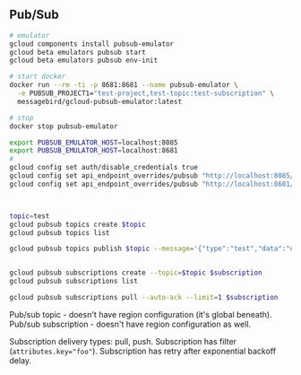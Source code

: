 Pub/Sub
-

````sh
# emulator
gcloud components install pubsub-emulator
gcloud beta emulators pubsub start
gcloud beta emulators pubsub env-init

# start docker
docker run --rm -ti -p 8681:8681 --name pubsub-emulator \
  -e PUBSUB_PROJECT1="test-project,test-topic:test-subscription" \
  messagebird/gcloud-pubsub-emulator:latest

# stop
docker stop pubsub-emulator

export PUBSUB_EMULATOR_HOST=localhost:8085
export PUBSUB_EMULATOR_HOST=localhost:8681
#
gcloud config set auth/disable_credentials true
gcloud config set api_endpoint_overrides/pubsub "http://localhost:8085/"
gcloud config set api_endpoint_overrides/pubsub "http://localhost:8681/"



topic=test
gcloud pubsub topics create $topic
gcloud pubsub topics list

gcloud pubsub topics publish $topic --message='{"type":"test","data":"ok"}'


gcloud pubsub subscriptions create --topic=$topic $subscription
gcloud pubsub subscriptions list

gcloud pubsub subscriptions pull --auto-ack --limit=1 $subscription
````

Pub/sub topic - doesn't have region configuration (it's global beneath).
Pub/sub subscription - doesn't have region configuration as well.

Subscription delivery types: pull, push.
Subscription has filter (`attributes.key="foo"`).
Subscription has retry after exponential backoff delay.
